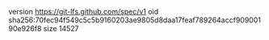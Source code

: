 version https://git-lfs.github.com/spec/v1
oid sha256:70fec94f549c5c5b9160203ae9805d8daa17feaf789264accf90900190e926f8
size 14527
